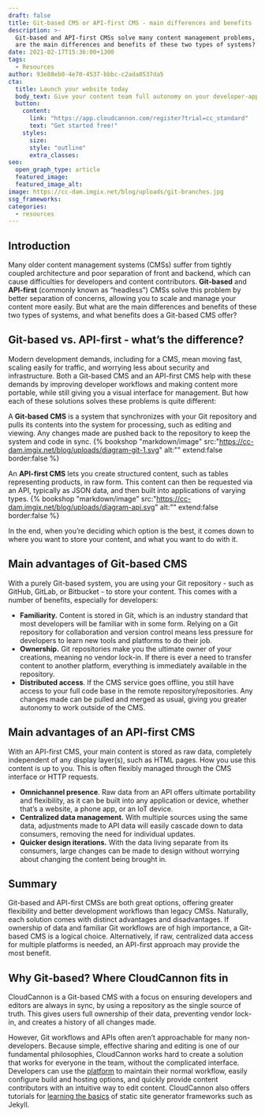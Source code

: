 ```yaml
---
draft: false
title: Git-based CMS or API-first CMS - main differences and benefits
description: >-
  Git-based and API-first CMSs solve many content management problems, but what
  are the main differences and benefits of these two types of systems? 
date: 2021-02-17T15:36:00+1300
tags:
  - Resources
author: 93e88eb0-4e70-4537-bbbc-c2ada0537da5
cta:
  title: Launch your website today
  body_text: Give your content team full autonomy on your developer-approved tech stack with CloudCannon.
  button:
    content: 
      link: "https://app.cloudcannon.com/register?trial=cc_standard"
      text: "Get started free!"
    styles:
      size:
      style: "outline"
      extra_classes:
seo:
  open_graph_type: article
  featured_image:
  featured_image_alt:
image: https://cc-dam.imgix.net/blog/uploads/git-branches.jpg
ssg_frameworks:
categories:
  - resources
---
```

## Introduction

Many older content management systems (CMSs) suffer from tightly coupled architecture and poor separation of front and backend, which can cause difficulties for developers and content contributors. **Git-based** and **API-first** (commonly known as “headless”) CMSs solve this problem by better separation of concerns, allowing you to scale and manage your content more easily. But what are the main differences and benefits of these two types of systems, and what benefits does a Git-based CMS offer?

## Git-based vs. API-first - what’s the difference?

Modern development demands, including for a CMS, mean moving fast, scaling easily for traffic, and worrying less about security and infrastructure. Both a Git-based CMS and an API-first CMS help with these demands by improving developer workflows and making content more portable, while still giving you a visual interface for management. But how each of these solutions solves these problems is quite different: 

A **Git-based CMS** is a system that synchronizes with your Git repository and pulls its contents into the system for processing, such as editing and viewing. Any changes made are pushed back to the repository to keep the system and code in sync. {% bookshop "markdown/image" src:"https://cc-dam.imgix.net/blog/uploads/diagram-git-1.svg" alt:"" extend:false border:false %}

An **API-first CMS** lets you create structured content, such as tables representing products, in raw form. This content can then be requested via an API, typically as JSON data, and then built into applications of varying types. {% bookshop "markdown/image" src:"https://cc-dam.imgix.net/blog/uploads/diagram-api.svg" alt:"" extend:false border:false %}

In the end, when you’re deciding which option is the best, it comes down to where you want to store your content, and what you want to do with it.

## Main advantages of Git-based CMS

With a purely Git-based system, you are using your Git repository - such as GitHub, GitLab, or Bitbucket - to store your content. This comes with a number of benefits, especially for developers:

* **Familiarity.** Content is stored in Git, which is an industry standard that most developers will be familiar with in some form. Relying on a Git repository for collaboration and version control means less pressure for developers to learn new tools and platforms to do their job.
* **Ownership.** Git repositories make you the ultimate owner of your creations, meaning no vendor lock-in. If there is ever a need to transfer content to another platform, everything is immediately available in the repository.
* **Distributed access**. If the CMS service goes offline, you still have access to your full code base in the remote repository/repositories. Any changes made can be pulled and merged as usual, giving you greater autonomy to work outside of the CMS. 

## Main advantages of an API-first CMS

With an API-first CMS, your main content is stored as raw data, completely independent of any display layer(s), such as HTML pages. How you use this content is up to you. This is often flexibly managed through the CMS interface or HTTP requests. 

* **Omnichannel presence**. Raw data from an API offers ultimate portability and flexibility, as it can be built into any application or device, whether that’s a website, a phone app, or an IoT device. 
* **Centralized data management.** With multiple sources using the same data, adjustments made to API data will easily cascade down to data consumers, removing the need for individual updates.
* **Quicker design iterations.** With the data living separate from its consumers, large changes can be made to design without worrying about changing the content being brought in.

## Summary

Git-based and API-first CMSs are both great options, offering greater flexibility and better development workflows than legacy CMSs. Naturally, each solution comes with distinct advantages and disadvantages. If ownership of data and familiar Git workflows are of high importance, a Git-based CMS is a logical choice. Alternatively, if raw, centralized data access for multiple platforms is needed, an API-first approach may provide the most benefit.

## Why Git-based? Where CloudCannon fits in

CloudCannon is a Git-based CMS with a focus on ensuring developers and editors are always in sync, by using a repository as the single source of truth. This gives users full ownership of their data, preventing vendor lock-in, and creates a history of all changes made. 

However, Git workflows and APIs often aren’t approachable for many non-developers. Because simple, effective sharing and editing is one of our fundamental philosophies, CloudCannon works hard to create a solution that works for everyone in the team, without the complicated interface. Developers can use the [platform](https://docs.cloudcannon.com/) to maintain their normal workflow, easily configure build and hosting options, and quickly provide content contributors with an intuitive way to edit content. CloudCannon also offers tutorials for [learning the basics](https://learn.cloudcannon.com/) of static site generator frameworks such as Jekyll.
